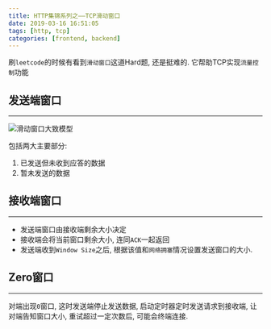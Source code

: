 ```yaml
---
title: HTTP集锦系列之——TCP滑动窗口
date: 2019-03-16 16:51:05
tags: [http, tcp]
categories: [frontend, backend]
---
```


刷`leetcode`的时候有看到`滑动窗口`这道Hard题, 还是挺难的. 它帮助TCP实现`流量控制`功能


<!-- more -->


## 发送端窗口

------

![滑动窗口大致模型](https://oos.blog.yyge.top/2019/3/16/HTTP%E9%9B%86%E9%94%A6%E7%B3%BB%E5%88%97%E4%B9%8B%E2%80%94%E2%80%94TCP%E6%BB%91%E5%8A%A8%E7%AA%97%E5%8F%A3/images/1.png?imageView2/0/q/75|watermark/2/text/6Ziz5ZOl5bCP56uZ/font/5b6u6L2v6ZuF6buR/fontsize/440/fill/IzE4OTBGRg==/dissolve/100/gravity/SouthEast/dx/10/dy/10|imageslim)

包括两大主要部分:

1. 已发送但未收到应答的数据
2. 暂未发送的数据

## 接收端窗口

------

- 发送端窗口由接收端剩余大小决定
- 接收端会将当前窗口剩余大小, 连同`ACK`一起返回
- 发送端收到`Window Size`之后, 根据该值和`网络拥塞`情况设置发送窗口的大小.

## Zero窗口

------

对端出现`0`窗口, 这时发送端停止发送数据, 启动定时器定时发送请求到接收端, 让对端告知窗口大小, 重试超过一定次数后, 可能会终端连接.
